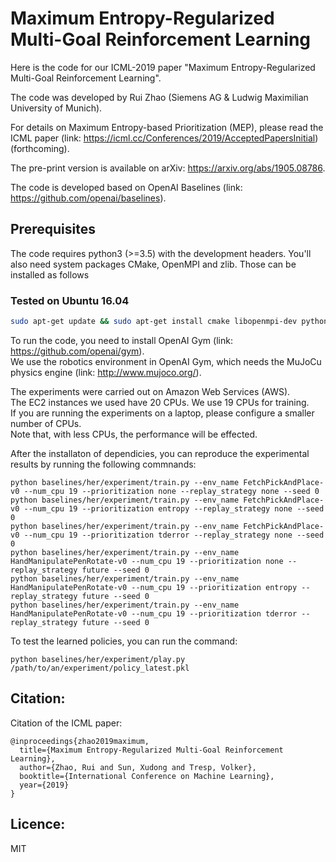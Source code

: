 # Maximum Entropy-Regularized Multi-Goal Reinforcement Learning

Here is the code for our ICML-2019 paper "Maximum Entropy-Regularized Multi-Goal Reinforcement Learning". 

The code was developed by Rui Zhao (Siemens AG & Ludwig Maximilian University of Munich). 

For details on Maximum Entropy-based Prioritization (MEP), please read the ICML paper (link: https://icml.cc/Conferences/2019/AcceptedPapersInitial) (forthcoming). 

The pre-print version is available on arXiv: https://arxiv.org/abs/1905.08786.

The code is developed based on OpenAI Baselines (link: https://github.com/openai/baselines).   

## Prerequisites 
The code requires python3 (>=3.5) with the development headers. You'll also need system packages CMake, OpenMPI and zlib. Those can be installed as follows
### Tested on Ubuntu 16.04
    
```bash
sudo apt-get update && sudo apt-get install cmake libopenmpi-dev python3-dev zlib1g-dev
```

To run the code, you need to install OpenAI Gym (link: https://github.com/openai/gym).  
We use the robotics environment in OpenAI Gym, which needs the MuJoCu physics engine (link: http://www.mujoco.org/).   

The experiments were carried out on Amazon Web Services (AWS).  
The EC2 instances we used have 20 CPUs. We use 19 CPUs for training.  
If you are running the experiments on a laptop, please configure a smaller number of CPUs.  
Note that, with less CPUs, the performance will be effected.  

After the installaton of dependicies, you can reproduce the experimental results by running the following commnands:  
```
python baselines/her/experiment/train.py --env_name FetchPickAndPlace-v0 --num_cpu 19 --prioritization none --replay_strategy none --seed 0
python baselines/her/experiment/train.py --env_name FetchPickAndPlace-v0 --num_cpu 19 --prioritization entropy --replay_strategy none --seed 0
python baselines/her/experiment/train.py --env_name FetchPickAndPlace-v0 --num_cpu 19 --prioritization tderror --replay_strategy none --seed 0
python baselines/her/experiment/train.py --env_name HandManipulatePenRotate-v0 --num_cpu 19 --prioritization none --replay_strategy future --seed 0
python baselines/her/experiment/train.py --env_name HandManipulatePenRotate-v0 --num_cpu 19 --prioritization entropy --replay_strategy future --seed 0
python baselines/her/experiment/train.py --env_name HandManipulatePenRotate-v0 --num_cpu 19 --prioritization tderror --replay_strategy future --seed 0
```

To test the learned policies, you can run the command:  
```
python baselines/her/experiment/play.py /path/to/an/experiment/policy_latest.pkl
```

## Citation:

Citation of the ICML paper:

```
@inproceedings{zhao2019maximum,
  title={Maximum Entropy-Regularized Multi-Goal Reinforcement Learning},
  author={Zhao, Rui and Sun, Xudong and Tresp, Volker},
  booktitle={International Conference on Machine Learning},
  year={2019}
}
```

## Licence:

MIT
